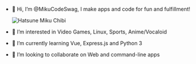 - 👋 Hi, I’m @MikuCodeSwag, I make apps and code for fun and fulfillment!
  
  ![Hatsune Miku Chibi](https://pa1.narvii.com/6101/2d95eca8203ab15cc9121c82aaf512200956c9e0_128.gif)
- 👀 I’m interested in Video Games, Linux, Sports, Anime/Vocaloid
- 🌱 I’m currently learning Vue, Express.js and Python 3
- 💞️ I’m looking to collaborate on Web and command-line apps
<!---
MikuCodeSwag/MikuCodeSwag is a ✨ special ✨ repository because its `README.md` (this file) appears on your GitHub profile.
You can click the Preview link to take a look at your changes.
--->

